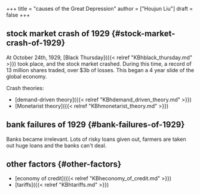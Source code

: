 +++
title = "causes of the Great Depression"
author = ["Houjun Liu"]
draft = false
+++

## stock market crash of 1929 {#stock-market-crash-of-1929}

At October 24th, 1929, [Black Thursday]({{< relref "KBhblack_thursday.md" >}}) took place, and the stock market crashed. During this time, a record of 13 million shares traded, over $3b of losses. This began a 4 year slide of the global economy.

Crash theories:

-   [demand-driven theory]({{< relref "KBhdemand_driven_theory.md" >}})
-   [Monetarist theory]({{< relref "KBhmonetarist_theory.md" >}})


## bank failures of 1929 {#bank-failures-of-1929}

Banks became irrelevant. Lots of risky loans given out, farmers are taken out huge loans and the banks can't deal.


## other factors {#other-factors}

-   [economy of credit]({{< relref "KBheconomy_of_credit.md" >}})
-   [tariffs]({{< relref "KBhtariffs.md" >}})
